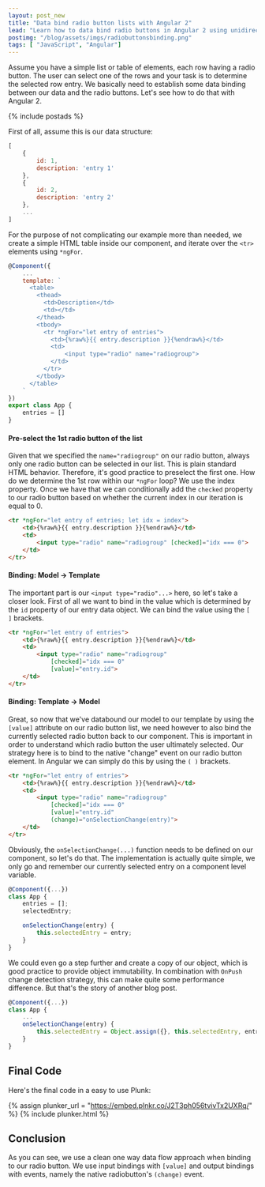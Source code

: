 ```yaml
---
layout: post_new
title: "Data bind radio button lists with Angular 2"
lead: "Learn how to data bind radio buttons in Angular 2 using unidirectional data flow"
postimg: "/blog/assets/imgs/radiobuttonsbinding.png"
tags: [ "JavaScript", "Angular"]
---
```


<div class="article-intro">
    Assume you have a simple list or table of elements, each row having a radio button. The user can select one of the rows and your task is to determine the selected row entry. We basically need to establish some data binding between our data and the radio buttons. Let's see how to do that with Angular 2.
</div>

{% include postads %}

First of all, assume this is our data structure:

```javascript
[
    {
        id: 1,
        description: 'entry 1'
    },
    {
        id: 2,
        description: 'entry 2'
    },
    ...
]
```

For the purpose of not complicating our example more than needed, we create a simple HTML table inside our component, and iterate over the `<tr>` elements using `*ngFor`.

```javascript
@Component({
    ...
    template: `
      <table>
        <thead>
          <td>Description</td>
          <td></td>
        </thead>
        <tbody>
          <tr *ngFor="let entry of entries">
            <td>{%raw%}{{ entry.description }}{%endraw%}</td>
            <td>
                <input type="radio" name="radiogroup">
            </td>
          </tr>
        </tbody>
      </table>
    `
})
export class App { 
    entries = []
}

```

#### Pre-select the 1st radio button of the list 

Given that we specified the `name="radiogroup"` on our radio button, always only one radio button can be selected in our list. This is plain standard HTML behavior. Therefore, it's good practice to preselect the first one. How do we determine the 1st row within our `*ngFor` loop? We use the index property. Once we have that we can conditionally add the `checked` property to our radio button based on whether the current index in our iteration is equal to 0.

```html
<tr *ngFor="let entry of entries; let idx = index">
    <td>{%raw%}{{ entry.description }}{%endraw%}</td>
    <td>
        <input type="radio" name="radiogroup" [checked]="idx === 0">
    </td>
</tr>
```

#### Binding: Model -> Template

The important part is our `<input type="radio"...>` here, so let's take a closer look. First of all we want to bind in the value which is determined by the `id` property of our entry data object. We can bind the value using the `[ ]` brackets.

```html
<tr *ngFor="let entry of entries">
    <td>{%raw%}{{ entry.description }}{%endraw%}</td>
    <td>
        <input type="radio" name="radiogroup" 
            [checked]="idx === 0" 
            [value]="entry.id">
    </td>
</tr>
```

#### Binding: Template -> Model

Great, so now that we've databound our model to our template by using the `[value]` attribute on our radio button list, we need however to also bind the currently selected radio button back to our component. This is important in order to understand which radio button the user ultimately selected. Our strategy here is to bind to the native "change" event on our radio button element. In Angular we can simply  do this by using the `( )` brackets.

```html
<tr *ngFor="let entry of entries">
    <td>{%raw%}{{ entry.description }}{%endraw%}</td>
    <td>
        <input type="radio" name="radiogroup" 
            [checked]="idx === 0" 
            [value]="entry.id" 
            (change)="onSelectionChange(entry)">
    </td>
</tr>
``` 

Obviously, the `onSelectionChange(...)` function needs to be defined on our component, so let's do that. The implementation is actually quite simple, we only go and remember our currently selected entry on a component level variable.

```javascript
@Component({...})
class App {
    entries = [];
    selectedEntry;

    onSelectionChange(entry) {
        this.selectedEntry = entry;
    }
}
```

We could even go a step further and create a copy of our object, which is good practice to provide object immutability. In combination with `OnPush` change detection strategy, this can make quite some performance difference. But that's the story of another blog post.

```javascript
@Component({...})
class App {
    ...
    onSelectionChange(entry) {
        this.selectedEntry = Object.assign({}, this.selectedEntry, entry);
    }
}
``` 

## Final Code

Here's the final code in a easy to use Plunk:

{% assign plunker_url = "https://embed.plnkr.co/J2T3ph056tvivTx2UXRq/" %}
{% include plunker.html %}

## Conclusion

As you can see, we use a clean one way data flow approach when binding to our radio button. We use input bindings with `[value]` and output bindings with events, namely the native radiobutton's `(change)` event.
